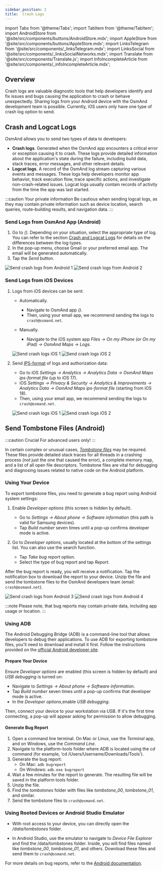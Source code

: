 ```yaml
---
sidebar_position: 2
title:  Crash Logs
---
```


import Tabs from '@theme/Tabs';
import TabItem from '@theme/TabItem';
import AndroidStore from '@site/src/components/buttons/AndroidStore.mdx';
import AppleStore from '@site/src/components/buttons/AppleStore.mdx';
import LinksTelegram from '@site/src/components/_linksTelegram.mdx';
import LinksSocial from '@site/src/components/_linksSocialNetworks.mdx';
import Translate from '@site/src/components/Translate.js';
import InfoIncompleteArticle from '@site/src/components/_infoIncompleteArticle.mdx';


## Overview

Crash logs are valuable diagnostic tools that help developers identify and fix issues and bugs causing the application to crash or behave unexpectedly. Sharing logs from your Android device with the OsmAnd development team is possible. Currently, iOS users only have one type of crash log option to send.


## Crash and Logcat Logs

OsmAnd allows you to send two types of data to developers:

- **Crash logs**. Generated when the OsmAnd app encounters a critical error or exception causing it to crash. These logs provide detailed information about the application's state during the failure, including build data, stack traces, error messages, and other relevant details.
- **Logcat logs**. A record of the OsmAnd log stream capturing various events and messages. These logs help developers monitor app behavior, track execution flow, trace specific actions, and investigate non-crash-related issues. Logcat logs usually contain records of activity from the time the app was last started.

:::caution Your private information
Be cautious when sending logcat logs, as they may contain private information such as device location, search queries, route-building results, and navigation data.
:::


### Send Logs from OsmAnd App (Android)

1. Go to *<Translate android="true" ids="shared_string_menu,shared_string_help,send_crash_log"/> (<Translate android="true" ids="send_logcat_log"/>)*. Depending on your situation, select the appropriate type of log. You can refer to the section [Crash and Logcat Logs](#crash-and-logcat-logs) for details on the differences between the log types.
2. In the pop-up menu, choose Gmail or your preferred email app. The email will be generated automatically.
3. Tap the *Send* button.

![Send crash logs from Android 1](@site/static/img/troubleshooting/send_logs_andr_5.png)  ![Send crash logs from Android 2](@site/static/img/troubleshooting/send_logs_andr_2.png)


### Send Logs from iOS Devices

1. Logs from iOS devices can be sent:

    - Automatically.
        - Navigate to OsmAnd app *<Translate ios="true" ids="shared_string_menu,shared_string_help,report_an_issues"/> (<Translate ios="true" ids="send_log"/>)*.  
        - Then, using your email app, we recommend sending the logs to `crash@osmand.net`.

    - Manually.
        - Navigate to the iOS system app *Files → On my iPhone (or On my iPad) → OsmAnd Maps → Logs*.

    ![Send crash logs iOS 1](@site/static/img/troubleshooting/send_logs_ios_1.png)  ![Send crash logs iOS 2](@site/static/img/troubleshooting/send_logs_ios_2.png)

2. Send [IPS-format](https://docs.fileformat.com/misc/ips/#formats-for-ios-analytics-data) of logs and authorization data:
    - Go to iOS *Settings → Analytics → Analytics Data → OsmAnd Maps ips-format file* (up to iOS 17).
    - iOS *Settings → Privacy & Security → Analytics & Improvements → Analytics Data → OsmAnd Maps ips-format file* (starting from iOS 18).
    - Then, using your email app, we recommend sending the logs to `crash@osmand.net`.

    ![Send crash logs iOS 1](@site/static/img/troubleshooting/send_log_ios.png)  ![Send crash logs iOS 2](@site/static/img/troubleshooting/log_1_ios.png)


## Send Tombstone Files (Android)

:::caution Crucial
For advanced users only!
:::

In certain complex or unusual cases, *[Tombstone files](https://source.android.com/docs/core/tests/debug)* may be required. These files provide detailed stack traces for all threads in a crashing process (not just the one that caused the error), a complete memory map, and a list of all open file descriptors. Tombstone files are vital for debugging and diagnosing issues related to native code on the Android platform.


### Using Your Device

To export tombstone files, you need to generate a bug report using Android system settings:

1. Enable *Developer options* (this screen is hidden by default).
    - Go to *Settings → About phone → Software information* (this path is valid for Samsung devices).
    - Tap *Build number* seven times until a pop-up confirms developer mode is active.

2. Go to *Developer options*, usually located at the bottom of the settings list. You can also use the search function.
    - Tap *Take bug report* option.
    - Select the type of bug report and tap *Report*.
  
After the bug report is ready, you will receive a notification. Tap the notification box to download the report to your device. Unzip the file and send the tombstone files to the OsmAnd developers team (email: `crash@osmand.net`).

![Send crash logs from Android 3](@site/static/img/troubleshooting/send_logs_andr_3.png)  ![Send crash logs from Android 4](@site/static/img/troubleshooting/send_logs_andr_4.png)

:::note
Please note, that bug reports may contain private data, including app usage or location.
:::

### Using ADB

The Android Debugging Bridge (ADB) is a command-line tool that allows developers to debug their applications. To use ADB for exporting tombstone files, you'll need to download and install it first. Follow the instructions provided on the [official Android developer site](https://developer.android.com/tools/releases/platform-tools).

#### Prepare Your Device

Ensure *Developer options* are enabled (this screen is hidden by default) and *USB debugging* is turned on:

- Navigate to *Settings → About phone → Software information*.
- Tap *Build number* seven times until a pop-up confirms that developer mode is active.
- In the *Developer options*,enable  *USB debugging*.

Then, connect your device to your workstation via USB. If it's the first time connecting, a pop-up will appear asking for permission to allow debugging.

#### Generate Bug Report

1. Open a command line terminal. On Mac or Linux, use the *Terminal* app, and on Windows, use the *Command Line*.
2. Navigate to the platform-tools folder where ADB is located using the *cd* command (for example, ‘cd /Users/Username/Downloads/Tools’).
3. Generate the bug report:
   - On Mac: ```adb bugreport```
   - On Windows: ```adb.exe bugreport```
4. Wait a few minutes for the report to generate. The resulting file will be saved in the platform tools folder.
5. Unzip the file.
6. Find the *tombstones* folder with files like *tombstone_00*, *tombstone_01*, and similar.
7. Send the tombstone files to `crash@osmand.net`.

<!--
* Open the terminal and call the command:  
```adb bugreport ./output.zip```  
where output.zip is the name of the result file  

* Unzip the result file:  
```unzip file.zip -d destination_folder```  

* Find tombstones folder:  
```cd FS/data/tombstones```
Where you find files like  -->

### Using Rooted Devices or Android Studio Emulator

- With root access to your device, you can directly open the */data/tombstones* folder.  

- In Android Studio, use the emulator to navigate to *Device File Explorer* and find the /data/tombstones folder. Inside, you will find files named like *tombstone_00*, *tombstone_01*, and others. Download these files and send them to `crash@osmand.net`.

For more details on bug reports, refer to the [Android documentation](https://developer.android.com/studio/debug/bug-report).

